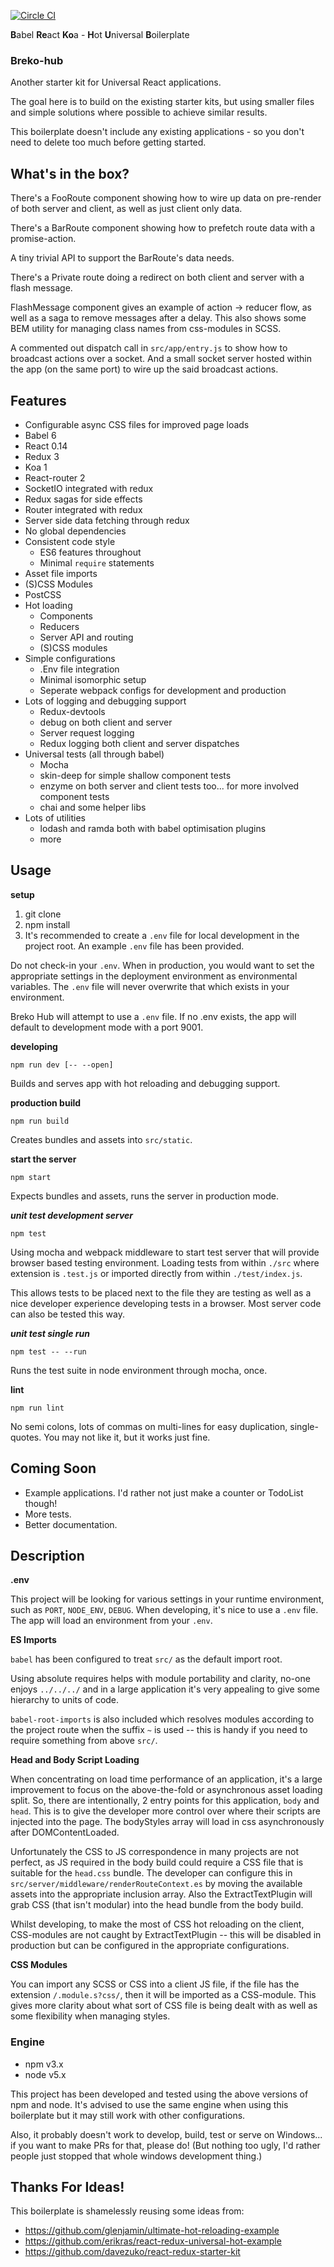 [![Circle CI](https://circleci.com/gh/tomatau/breko-hub.svg?style=svg)](https://circleci.com/gh/tomatau/breko-hub)

**B**abel **Re**act **Ko**a - **H**ot **U**niversal **B**oilerplate
### Breko-hub

Another starter kit for Universal React applications.

The goal here is to build on the existing starter kits, but using smaller files and simple solutions where possible to achieve similar results.

This boilerplate doesn't include any existing applications - so you don't need to delete too much before getting started.

## What's in the box?

There's a FooRoute component showing how to wire up data on pre-render of both server and client, as well as just client only data.

There's a BarRoute component showing how to prefetch route data with a promise-action.

A tiny trivial API to support the BarRoute's data needs.

There's a Private route doing a redirect on both client and server with a flash message.

FlashMessage component gives an example of action -> reducer flow, as well as a saga to remove messages after a delay. This also shows some BEM utility for managing class names from css-modules in SCSS.

A commented out dispatch call in `src/app/entry.js` to show how to broadcast actions over a socket. And a small socket server hosted within the app (on the same port) to wire up the said broadcast actions.

## Features

- Configurable async CSS files for improved page loads
- Babel 6
- React 0.14
- Redux 3
- Koa 1
- React-router 2
- SocketIO integrated with redux
- Redux sagas for side effects
- Router integrated with redux
- Server side data fetching through redux
- No global dependencies
- Consistent code style
  + ES6 features throughout
  + Minimal `require` statements
- Asset file imports
- (S)CSS Modules
- PostCSS
- Hot loading
  + Components
  + Reducers
  + Server API and routing
  + (S)CSS modules
- Simple configurations
  + .Env file integration
  + Minimal isomorphic setup
  + Seperate webpack configs for development and production
- Lots of logging and debugging support
  + Redux-devtools
  + debug on both client and server
  + Server request logging
  + Redux logging both client and server dispatches
- Universal tests (all through babel)
  + Mocha
  + skin-deep for simple shallow component tests
  + enzyme on both server and client tests too... for more involved component tests
  + chai and some helper libs
- Lots of utilities
  + lodash and ramda both with babel optimisation plugins
  + more

## Usage

**setup**

1. git clone
2. npm install
3. It's recommended to create a `.env` file for local development in the project root. An example `.env` file has been provided.

Do not check-in your `.env`. When in production, you would want to set the appropriate settings in the deployment environment as environmental variables. The `.env` file will never overwrite that which exists in your environment.

Breko Hub will attempt to use a `.env` file. If no .env exists, the app will default to development mode with a port 9001.

**developing**
```shell
npm run dev [-- --open]
```

Builds and serves app with hot reloading and debugging support.

**production build**
```shell
npm run build
```

Creates bundles and assets into `src/static`.

**start the server**
```shell
npm start
```

Expects bundles and assets, runs the server in production mode.

***unit test development server***
```shell
npm test
```

Using mocha and webpack middleware to start test server that will provide browser based testing environment. Loading tests from within `./src` where extension is `.test.js` or imported directly from within `./test/index.js`.

This allows tests to be placed next to the file they are testing as well as a nice developer experience developing tests in a browser. Most server code can also be tested this way.

***unit test single run***
```shell
npm test -- --run
```

Runs the test suite in node environment through mocha, once.

**lint**
```
npm run lint
```

No semi colons, lots of commas on multi-lines for easy duplication, single-quotes. You may not like it, but it works just fine.

## Coming Soon

- Example applications. I'd rather not just make a counter or TodoList though!
- More tests.
- Better documentation.

## Description

**.env**

This project will be looking for various settings in your runtime environment, such as `PORT`, `NODE_ENV`, `DEBUG`. When developing, it's nice to use a `.env` file. The app will load an environment from your `.env`.

**ES Imports**

`babel` has been configured to treat `src/` as the default import root. 

Using absolute requires helps with module portability and clarity, no-one enjoys `../../../` and in a large application it's very appealing to give some hierarchy to units of code.

`babel-root-imports` is also included which resolves modules according to the project route when the suffix `~` is used -- this is handy if you need to require something from above `src/`.


**Head and Body Script Loading**

When concentrating on load time performance of an application, it's a large improvement to focus on the above-the-fold or asynchronous asset loading split. So, there are intentionally, 2 entry points for this application, `body` and `head`. This is to give the developer more control over where their scripts are injected into the page. The bodyStyles array will load in css asynchronously after DOMContentLoaded.

Unfortunately the CSS to JS correspondence in many projects are not perfect, as JS required in the body build could require a CSS file that is suitable for the `head.css` bundle. The developer can configure this in `src/server/middleware/renderRouteContext.es` by moving the available assets into the appropriate inclusion array.  Also the ExtractTextPlugin will grab CSS (that isn't modular) into the head bundle from the body build.

Whilst developing, to make the most of CSS hot reloading on the client, CSS-modules are not caught by ExtractTextPlugin -- this will be disabled in production but can be configured in the appropriate configurations.

**CSS Modules**

You can import any SCSS or CSS into a client JS file, if the file has the extension `/.module.s?css/`, then it will be imported as a CSS-module. This gives more clarity about what sort of CSS file is being dealt with as well as some flexibility when managing styles.

### Engine
- npm v3.x
- node v5.x

This project has been developed and tested using the above versions of npm and node. It's advised to use the same engine when using this boilerplate but it may still work with other configurations.

Also, it probably doesn't work to develop, build, test or serve on Windows... if you want to make PRs for that, please do! (But nothing too ugly, I'd rather people just stopped that whole windows development thing.)

## Thanks For Ideas!

This boilerplate is shamelessly reusing some ideas from:

- https://github.com/glenjamin/ultimate-hot-reloading-example
- https://github.com/erikras/react-redux-universal-hot-example
- https://github.com/davezuko/react-redux-starter-kit
